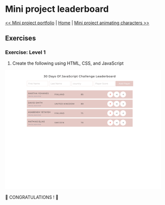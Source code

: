 # Mini project leaderboard

[<< Mini project portfolio](../27_Mini_project_portfolio/exercises.md) | [Home](../../README.md) | [Mini project animating characters >>](../29_Mini_project_animating_characters/exercises.md)

## Exercises

### Exercise: Level 1

1. Create the following using HTML, CSS, and JavaScript

![Slider](./../images/projects/dom_mini_project_leaderboard_day_8.1.gif)

🎉 CONGRATULATIONS ! 🎉
